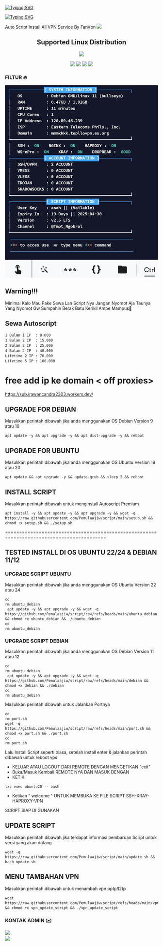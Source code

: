 <a href="https://git.io/typing-svg"><img src="https://readme-typing-svg.herokuapp.com?font=Poetsen+One&size=25&pause=1000&color=F70000&background=000000&center=true&vCenter=true&random=true&width=435&lines=FAN+VPN+REAKER" alt="Typing SVG" /></a>

<a href="https://git.io/typing-svg"><img src="https://readme-typing-svg.herokuapp.com?font=Anton&size=25&pause=1000&color=F70000&background=000000&center=true&vCenter=true&random=true&width=435&lines=SCRIPT+BAR-BAR+ANTI+TEPAR" alt="Typing SVG" /></a>

Auto Script Install All VPN Service By FanVpn
<img src="https://img.shields.io/badge/Version-1.0.0-blue.svg"></h2>

</p> 
<h2 align="center"> Supported Linux Distribution</h2>
<p align="center"><img src="https://d33wubrfki0l68.cloudfront.net/5911c43be3b1da526ed609e9c55783d9d0f6b066/9858b/assets/img/debian-ubuntu-hover.png"></p> 
<p align="center"><img src="https://img.shields.io/static/v1?style=for-the-badge&logo=debian&label=Debian%209&message=Stretch&color=purple"> <img src="https://img.shields.io/static/v1?style=for-the-badge&logo=debian&label=Debian%2010&message=Buster&color=purple">  <img src="https://img.shields.io/static/v1?style=for-the-badge&logo=ubuntu&label=Ubuntu%2018&message=Lts&color=red"> <img src="https://img.shields.io/static/v1?style=for-the-badge&logo=ubuntu&label=Ubuntu%2020&message=Lts&color=red">
</p>

### FILTUR 🔥
![alt text](https://github.com/Pemulaajiw/permission/blob/main/install.jpg?raw=true)

## Warning!!!
Minimal Kalo Mau Pake Sewa Lah Script Nya Jangan Nyomot Aja Taunya
Yang Nyomot Gw Sumpahin Berak Batu Kerikil Ampe Mampus🗿

## Sewa Autoscript
```html
1 Bulan 1 IP  : 8.000
1 Bulan 2 IP  : 15.000
2 Bulan 2 IP  : 25.000
4 Bulan 2 IP  : 40.000
Lifetime 2 IP : 70.000
Lifetime 5 IP : 100.000
```
# free add ip ke domain < off proxies>
https://sub.irawancandra2303.workers.dev/
## UPGRADE FOR DEBIAN
Masukkan perintah dibawah jika anda menggunakan OS Debian Version 9 atau 10
```
apt update -y && apt upgrade -y && apt dist-upgrade -y && reboot
```

##  UPGRADE FOR UBUNTU
Masukkan perintah dibawah jika anda menggunakan OS Ubuntu Version 18 atau 20
```
apt update && apt upgrade -y && update-grub && sleep 2 && reboot
```
## INSTALL SCRIPT 
Masukkan perintah dibawah untuk menginstall Autoscript Premium
```
apt install -y && apt update -y && apt upgrade -y && wget -q https://raw.githubusercontent.com/Pemulaajiw/script/main/setup.sh && chmod +x setup.sh && ./setup.sh
```
==========================================================================================




## TESTED INSTALL DI OS UBUNTU 22/24 & DEBIAN 11/12

### UPGRADE SCRIPT UBUNTU

Masukkan perintah dibawah jika anda menggunakan OS Ubuntu Version 22 atau 24

```
cd
rm ubuntu_debian
 apt update -y && apt upgrade -y && wget -q https://github.com/Pemulaajiw/script/raw/refs/heads/main/ubuntu_debian && chmod +x ubuntu_debian && ./ubuntu_debian
cd
rm ubuntu_debian
```
### UPGRADE SCRIPT DEBIAN
Masukkan perintah dibawah jika anda menggunakan OS Debian Version 11 atau 12
```
cd
rm ubuntu_debian
 apt update -y && apt upgrade -y && wget -q https://github.com/Pemulaajiw/script/raw/refs/heads/main/debian && chmod +x debian && ./debian
cd
rm ubuntu_debian
```
Masukkan perintah dibawah untuk Jalankan Portnya
   
 ```
cd
rm port.sh
 wget -q https://github.com/Pemulaajiw/script/raw/refs/heads/main/port.sh && chmod +x port.sh && ./port.sh
cd
rm port.sh
```
  Lalu Install Script seperti biasa, setelah install enter & jalankan perintah dibawah untuk reboot vps
  - KELUAR ATAU LOGOUT DARI REMOTE DENGAN MENGETIKAN "exit"
  - Buka/Masuk Kembali REMOTE NYA DAN MASUK DENGAN
  - KETIK
  ```
  lxc exec ubuntu20 -- bash
  ```
  - Ketikan " welcome "
   UNTUK MEMBUKA KE FILE SCRIPT SSH-XRAY-HAPROXY-VPN

  SCRIPT SIAP DI GUNAKAN
## UPDATE SCRIPT
Masukkan perintah dibawah jika terdapat informasi pembaruan Script untuk versi yang akan datang
```
wget -q https://raw.githubusercontent.com/Pemulaajiw/script/main/update.sh && bash update.sh
```

## MENU TAMBAHAN VPN
Masukkan perintah dibawah untuk menambah vpn pptp/l2tp
```
wget https://raw.githubusercontent.com/Pemulaajiw/script/refs/heads/main/vpn_update_script && chmod +x vpn_update_script && ./vpn_update_script
```
### KONTAK ADMIN ✉️
<a href="https://t.me/AJW29" target=”_blank”><img src="https://img.shields.io/static/v1?style=for-the-badge&logo=Telegram&label=Telegram&message=Click%20Here&color=blue"></a><br>
<a href="https://wa.me/6287812264674" target=”_blank”><img src="https://img.shields.io/static/v1?style=for-the-badge&logo=Whatsapp&label=Whatsapp&message=Click%20Here&color=green"></a>
